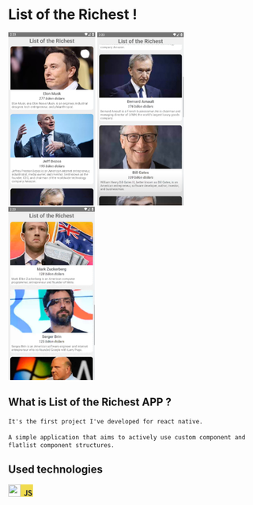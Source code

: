 # List of the Richest !
<img src = "./image/ss.png" height = 350>
<img src = "./image/ss1.png" height = 350>
<img src = "./image/ss2.png" height = 350>

## What is List of the Richest APP ?
```
It's the first project I've developed for react native.

A simple application that aims to actively use custom component and flatlist component structures.
```

## Used technologies
<img align="left" src="https://d33wubrfki0l68.cloudfront.net/554c3b0e09cf167f0281fda839a5433f2040b349/ecfc9/img/header_logo.svg" width="25" height="25" />
<img align="left" src="https://raw.githubusercontent.com/github/explore/80688e429a7d4ef2fca1e82350fe8e3517d3494d/topics/javascript/javascript.png" width="25" height="25" />



